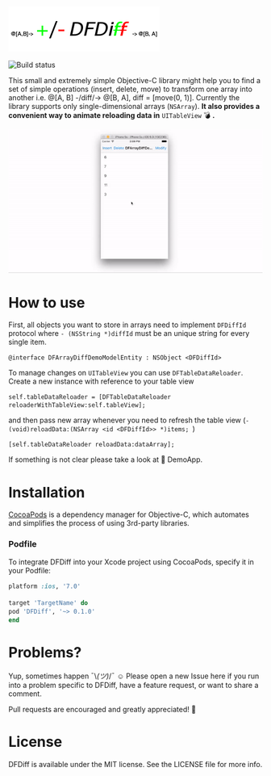 <p align="left">
  <img src="https://raw.githubusercontent.com/marciniwanicki/DFDiff/master/Resources/dfdiff.png" alt="DFDiff demo" title="DFDiff demo">
</p>

![Build status](https://travis-ci.org/marciniwanicki/DFDiff.svg?branch=master)

This small and extremely simple Objective-C library might help you to find a set of simple operations (insert, delete, move) to transform one array into another i.e. @[A, B] -/diff/-> @[B, A], diff = [move(0, 1)]. Currently the library supports only single-dimensional arrays (`NSArray`). **It also provides a convenient way to animate reloading data in** `UITableView` &#128163; **.**

<p align="center">
  <img src="https://raw.githubusercontent.com/marciniwanicki/DFDiff/master/Resources/dfdiff-demo.gif" alt="DFDiff" title="DFDiff">
</p>

# How to use

First, all objects you want to store in arrays need to implement `DFDiffId` protocol where `- (NSString *)diffId` must be an unique string for every single item.

```objc
@interface DFArrayDiffDemoModelEntity : NSObject <DFDiffId>
```

To manage changes on `UITableView` you can use `DFTableDataReloader`.
Create a new instance with reference to your table view

```objc
self.tableDataReloader = [DFTableDataReloader reloaderWithTableView:self.tableView];
```

and then pass new array whenever you need to refresh the table view (`- (void)reloadData:(NSArray <id <DFDiffId>> *)items;
`)

```objc
[self.tableDataReloader reloadData:dataArray];
```
If something is not clear please take a look at 	&#128640; DemoApp.

# Installation

[CocoaPods](http://cocoapods.org) is a dependency manager for Objective-C, which automates and simplifies the process of using 3rd-party libraries.

### Podfile

To integrate DFDiff into your Xcode project using CocoaPods, specify it in your Podfile:

```ruby
platform :ios, '7.0'

target 'TargetName' do
pod 'DFDiff', '~> 0.1.0'
end
```

# Problems?

Yup, sometimes happen ¯\\_(ツ)_/¯ &#9786; Please open a new Issue here if you run into a problem specific to DFDiff, have a feature request, or want to share a comment.

Pull requests are encouraged and greatly appreciated! 	&#127866;

# License

DFDiff is available under the MIT license. See the LICENSE file for more info.
